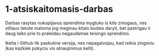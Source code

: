 # 1-atsiskaitomasis-darbas

Darbas rasytas nukopijavus sprendima mygtuko is kito zmogaus, nes stiliaus tekste matoma jog meginau kitais budais daryti, bet pastrigau ir daug laiko prie to praleidau negaudamas teisingo sprendimo.

Ikelta i Github tik paskutine versija, nes nepagalvojau, kad reikia zingsniu (kas kazkiek pokyciu vis atnaujinimus kelti).
